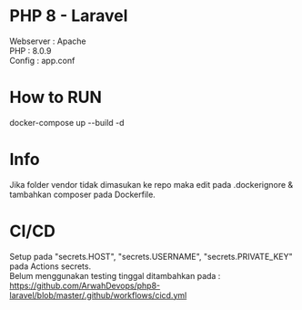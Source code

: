 # PHP 8 - Laravel
Webserver : Apache \
PHP : 8.0.9 \
Config : app.conf
# How to RUN
docker-compose up --build -d
# Info
Jika folder vendor tidak dimasukan ke repo maka edit pada .dockerignore & tambahkan composer pada Dockerfile.
# CI/CD
Setup pada "secrets.HOST", "secrets.USERNAME", "secrets.PRIVATE_KEY" pada Actions secrets. \
Belum menggunakan testing tinggal ditambahkan pada :
https://github.com/ArwahDevops/php8-laravel/blob/master/.github/workflows/cicd.yml